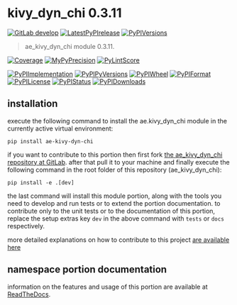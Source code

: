 <!-- THIS FILE IS EXCLUSIVELY MAINTAINED by the project ae.ae V0.3.95 -->
<!-- THIS FILE IS EXCLUSIVELY MAINTAINED by the project aedev.tpl_namespace_root V0.3.14 -->
# kivy_dyn_chi 0.3.11

[![GitLab develop](https://img.shields.io/gitlab/pipeline/ae-group/ae_kivy_dyn_chi/develop?logo=python)](
    https://gitlab.com/ae-group/ae_kivy_dyn_chi)
[![LatestPyPIrelease](
    https://img.shields.io/gitlab/pipeline/ae-group/ae_kivy_dyn_chi/release0.3.10?logo=python)](
    https://gitlab.com/ae-group/ae_kivy_dyn_chi/-/tree/release0.3.10)
[![PyPIVersions](https://img.shields.io/pypi/v/ae_kivy_dyn_chi)](
    https://pypi.org/project/ae-kivy-dyn-chi/#history)

>ae_kivy_dyn_chi module 0.3.11.

[![Coverage](https://ae-group.gitlab.io/ae_kivy_dyn_chi/coverage.svg)](
    https://ae-group.gitlab.io/ae_kivy_dyn_chi/coverage/index.html)
[![MyPyPrecision](https://ae-group.gitlab.io/ae_kivy_dyn_chi/mypy.svg)](
    https://ae-group.gitlab.io/ae_kivy_dyn_chi/lineprecision.txt)
[![PyLintScore](https://ae-group.gitlab.io/ae_kivy_dyn_chi/pylint.svg)](
    https://ae-group.gitlab.io/ae_kivy_dyn_chi/pylint.log)

[![PyPIImplementation](https://img.shields.io/pypi/implementation/ae_kivy_dyn_chi)](
    https://gitlab.com/ae-group/ae_kivy_dyn_chi/)
[![PyPIPyVersions](https://img.shields.io/pypi/pyversions/ae_kivy_dyn_chi)](
    https://gitlab.com/ae-group/ae_kivy_dyn_chi/)
[![PyPIWheel](https://img.shields.io/pypi/wheel/ae_kivy_dyn_chi)](
    https://gitlab.com/ae-group/ae_kivy_dyn_chi/)
[![PyPIFormat](https://img.shields.io/pypi/format/ae_kivy_dyn_chi)](
    https://pypi.org/project/ae-kivy-dyn-chi/)
[![PyPILicense](https://img.shields.io/pypi/l/ae_kivy_dyn_chi)](
    https://gitlab.com/ae-group/ae_kivy_dyn_chi/-/blob/develop/LICENSE.md)
[![PyPIStatus](https://img.shields.io/pypi/status/ae_kivy_dyn_chi)](
    https://libraries.io/pypi/ae-kivy-dyn-chi)
[![PyPIDownloads](https://img.shields.io/pypi/dm/ae_kivy_dyn_chi)](
    https://pypi.org/project/ae-kivy-dyn-chi/#files)


## installation


execute the following command to install the
ae.kivy_dyn_chi module
in the currently active virtual environment:
 
```shell script
pip install ae-kivy-dyn-chi
```

if you want to contribute to this portion then first fork
[the ae_kivy_dyn_chi repository at GitLab](
https://gitlab.com/ae-group/ae_kivy_dyn_chi "ae.kivy_dyn_chi code repository").
after that pull it to your machine and finally execute the
following command in the root folder of this repository
(ae_kivy_dyn_chi):

```shell script
pip install -e .[dev]
```

the last command will install this module portion, along with the tools you need
to develop and run tests or to extend the portion documentation. to contribute only to the unit tests or to the
documentation of this portion, replace the setup extras key `dev` in the above command with `tests` or `docs`
respectively.

more detailed explanations on how to contribute to this project
[are available here](
https://gitlab.com/ae-group/ae_kivy_dyn_chi/-/blob/develop/CONTRIBUTING.rst)


## namespace portion documentation

information on the features and usage of this portion are available at
[ReadTheDocs](
https://ae.readthedocs.io/en/latest/_autosummary/ae.kivy_dyn_chi.html
"ae_kivy_dyn_chi documentation").
